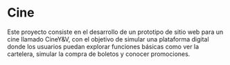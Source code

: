 # Cine
Este proyecto consiste en el desarrollo de un prototipo de sitio web para un cine llamado CineY&V, con el objetivo de simular una plataforma digital donde los usuarios puedan explorar funciones básicas como ver la cartelera, simular la compra de boletos y conocer promociones.
